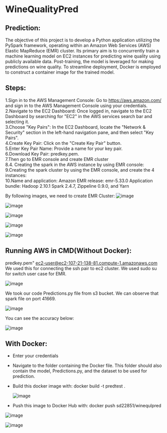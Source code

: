 # WineQualityPred
 ## Prediction:

 The objective of this project is to develop a Python application utilizing the PySpark framework, operating within an Amazon Web Services (AWS) Elastic MapReduce (EMR) cluster. Its primary aim is to concurrently train a machine learning model on EC2 instances for predicting wine quality using publicly available data. Post-training, the model is leveraged for making predictions on wine quality. To streamline deployment, Docker is employed to construct a container image for the trained model.

## Steps:

1.Sign in to the AWS Management Console: Go to https://aws.amazon.com/ and sign in to the AWS Management Console using your credentials.
 <br>
2.Navigate to the EC2 Dashboard: Once logged in, navigate to the EC2 Dashboard by searching for "EC2" in the AWS services search bar and selecting it.
 <br>
3.Choose "Key Pairs": In the EC2 Dashboard, locate the "Network & Security" section in the left-hand navigation pane, and then select "Key Pairs".
 <br>
4.Create Key Pair: Click on the "Create Key Pair" button.
 <br>
5.Enter Key Pair Name: Provide a name for your key pair.
 <br>
6.Download Key Pair: predkey.pem.
 <br>
7.Then go to EMR console and create EMR cluster 
 <br>
8.4. Creating the spark in the AWS instance by using EMR console: 
 <br>
9.Creating the spark cluster by using the EMR console, and create the 4 instances: 
 <br>
10.Name and application: 
        Amazon EMR release: emr-5.33.0 
            Application bundle: Hadoop 2.10.1 Spark 2.4.7, Zippeline 0.9.0, and Yarn 
<br>

By following images, we need to create EMR Cluster:
![image](https://github.com/Snehardhi24/WineQualityPred/assets/150552754/03151c6e-2b6e-43d3-b204-2ca83004be9c)

![image](https://github.com/Snehardhi24/WineQualityPred/assets/150552754/4e60ce24-72b8-41a9-849e-70d8d911260e)

![image](https://github.com/Snehardhi24/WineQualityPred/assets/150552754/1e0b7755-fae4-4c8e-99f2-d55d91db034a)

![image](https://github.com/Snehardhi24/WineQualityPred/assets/150552754/a181f746-7071-41ac-b751-7c34c0a495a2)

![image](https://github.com/Snehardhi24/WineQualityPred/assets/150552754/eb10b2c9-c8cf-415c-824e-7fc29c9162ec)

## Running AWS in CMD(Without Docker):

predkey.pem" ec2-user@ec2-107-21-138-81.compute-1.amazonaws.com
We used this for connecting the ssh pair to ec2 cluster. 
We used sudo su for switch user case for EMR.

![image](https://github.com/Snehardhi24/WineQualityPred/assets/150552754/8313df03-60f7-4cc0-bb36-434436288397)

We took our code Predictions.py file from s3 bucket.
We can observe that spark file on port 41669.

![image](https://github.com/Snehardhi24/WineQualityPred/assets/150552754/d4a1a482-5d1a-4a09-84e5-2ff3b2c99c66)

You can see the accuracy below:

![image](https://github.com/Snehardhi24/WineQualityPred/assets/150552754/0ef60d13-7335-42a8-9d22-af718d8014df)

## With Docker:

- Enter your credentials
- Navigate to the folder containing the Docker file. This folder should also contain the model, Predictions.py, and the dataset to be used for prediction.
- Build this docker image with:
             docker build -t predtest .

  ![image](https://github.com/Snehardhi24/WineQualityPred/assets/150552754/796526dc-9e4d-4ac1-9184-5e97106791e0)

- Push this image to Docker Hub with:
 docker push sd22851/winequlpred

![image](https://github.com/Snehardhi24/WineQualityPred/assets/150552754/6aa32868-63a6-4b75-9414-b4f2a2595b4a)

![image](https://github.com/Snehardhi24/WineQualityPred/assets/150552754/be33e272-70b2-4578-a3fe-c7f2a31295c7)
